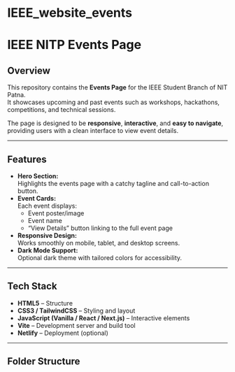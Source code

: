 # IEEE_website_events
# IEEE NITP Events Page

## Overview
This repository contains the **Events Page** for the IEEE Student Branch of NIT Patna.  
It showcases upcoming and past events such as workshops, hackathons, competitions, and technical sessions.

The page is designed to be **responsive**, **interactive**, and **easy to navigate**, providing users with a clean interface to view event details.

---

## Features
- **Hero Section:**  
  Highlights the events page with a catchy tagline and call-to-action button.
- **Event Cards:**  
  Each event displays:
  - Event poster/image
  - Event name
  - “View Details” button linking to the full event page
- **Responsive Design:**  
  Works smoothly on mobile, tablet, and desktop screens.
- **Dark Mode Support:**  
  Optional dark theme with tailored colors for accessibility.

---

## Tech Stack
- **HTML5** – Structure
- **CSS3 / TailwindCSS** – Styling and layout
- **JavaScript (Vanilla / React / Next.js)** – Interactive elements
- **Vite** – Development server and build tool
- **Netlify** – Deployment (optional)

---

## Folder Structure
